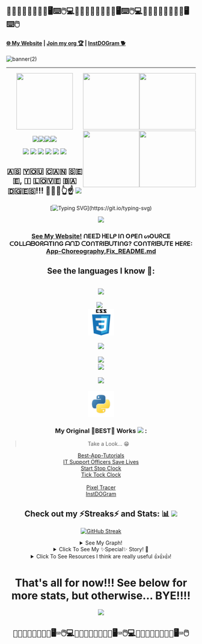 ## 🤩💫🌃🗽👩‍💻🐱‍💻🖥️⌨️🖱️💻🤩💫🌃🗽👩‍💻🐱‍💻🖥️⌨️🖱️💻🤩💫🌃🗽👩‍💻🐱‍💻🖥️⌨️🖱️

#### [🌐 My Website](https://codingspecies.github.io/MeAndMyApps/) | [Join my org 🏆](https://github.com/App-Choreography) | [InstDOGram 🐕](https://github.com/CodingSpecies/InstDOGram) 

![banner(2)](https://user-images.githubusercontent.com/70807500/139225414-4d85dfbc-8356-4aa3-bbae-8a457ec7acfc.png)

---------------------------

<div align=center>
 <img src ="https://i.pinimg.com/originals/9d/4d/31/9d4d314ec7722d05541111a180e4e54b.png" height="150" width="150"> <img src="https://www.harlingenveterinaryclinic.com/sites/default/files/styles/large/public/golden-retriever-dog-breed-info.jpg?itok=cdghqKxv" height="150" width="150" style="float:right">
<img src="https://user-images.githubusercontent.com/70807500/129593035-55bda4e4-b73d-4af1-82eb-c07e2987ea25.png" height="150" width="150" style="float:right">
<img src="https://user-images.githubusercontent.com/70807500/129593259-4efd4ea3-cb92-4bfa-82c0-5a565fcd3ad7.jpg" height="150" width="150" style="float:right">
<img src="https://user-images.githubusercontent.com/70807500/129593336-b9ad9b58-a279-4da7-83a9-ee0bc5741691.png" height="150" width="150" style="float:right">

<img src="https://forthebadge.com/images/badges/built-with-love.svg" /><img src="https://forthebadge.com/images/badges/check-it-out.svg" /><img src="https://forthebadge.com/images/badges/made-with-markdown.svg" /><img src="https://forthebadge.com/images/badges/makes-people-smile.svg" />


![](https://img.shields.io/badge/JavaScript-Logic-informational?style=flat&logo=<>&logoColor=white&color=purple)
![](https://img.shields.io/badge/HTML-DOM-informational?style=flat&logo=<>&logoColor=white&color=2bbc8a)
![](https://img.shields.io/badge/CSS-Style-informational?style=flat&logo=<>&logoColor=white&color=red)
![](https://img.shields.io/badge/Markdown-LightWeight-informational?style=flat&logo=<>&logoColor=white&color=yellow) <img src="https://www.codewars.com/users/DestinyCodeSavvy/badges/micro"/> ![](https://komarev.com/ghpvc/?username=CodingSpecies)
 
 ## 🇦‌🇸‌ 🇾‌🇴‌🇺‌ 🇨‌🇦‌🇳‌ 🇸‌🇪‌🇪‌, 🇮‌ 🇱‌🇴‌🇻‌🇪‌ 🇧‌🇦‌🇩‌🇬‌🇪‌🇸‌!!! 🎉🎊🎉👆☝ <img src="https://user-images.githubusercontent.com/70807500/131542371-d91d45fd-d716-4d4f-bc3c-8ccb20d7f895.png" height="70px" />
 
 [![Typing SVG](https://readme-typing-svg.herokuapp.com?font=&vCenter=true&lines=Heyy%2C+I+am+CodingSpecies!!+%F0%9F%91%8B;Love+to+make+new+websites+and+apps!;I+use+React.js+%E2%9A%9B%2C+CSS%2C+HTML!!!)](https://git.io/typing-svg)

 <img src="https://user-images.githubusercontent.com/70807500/139574383-b6768923-40fd-4446-9b62-c8b9965eeae0.png" height=150 />
 <h3>  
 
 [See My Website!](https://codingspecies.github.io/MeAndMyApps/) 
ᑎEEᗪ ᕼEᒪᑭ Iᑎ OᑭEᑎ ᔕOᑌᖇᑕE ᑕOᒪᒪᗩᗷOᖇᗩTIᑎG ᗩᑎᗪ ᑕOᑎTᖇIᗷᑌTIᑎG? ᑕOᑎTᖇIᗷᑌTE ᕼEᖇE: [App-Choreography,Fix_README.md](https://github.com/App-Choreography/Fix-Our-Readme)
 
 </h3>
 
 ## See the languages I know 🧠:
<code> <img src="https://cdn.iconscout.com/icon/free/png-512/javascript-2038874-1720087.png" height = 70px> </code>  <code> <img src="https://ovidya.in/img/icon/html.png" height = 70px> </code> <code> <img src="https://raw.githubusercontent.com/github/explore/6c6508f34230f0ac0d49e847a326429eefbfc030/topics/css/css.png" height = 70px> </code> <code> <img src="https://cdn0.iconfinder.com/data/icons/octicons/1024/markdown-512.png" height = 70px> </code> <code> <img src="https://upload.wikimedia.org/wikipedia/commons/thumb/a/a7/React-icon.svg/1280px-React-icon.svg.png" height = 70px></code> <code> <img src="https://git-scm.com/images/logos/downloads/Git-Icon-1788C.png" height=70 /> </code> <code> <img src="https://static.thenounproject.com/png/3070675-200.png" height=70 /> </code> <code> <img src="https://raw.githubusercontent.com/github/explore/80688e429a7d4ef2fca1e82350fe8e3517d3494d/topics/python/python.png" height=70 /></code>

<!-- <img src="https://images.unsplash.com/photo-1564865878688-9a244444042a?ixid=MnwxMjA3fDB8MHxzZWFyY2h8MXx8ZWF0JTIwc2xlZXAlMjBjb2RlfGVufDB8fDB8fA%3D%3D&ixlib=rb-1.2.1&auto=format&fit=crop&w=500&q=60" height="400px" width="425px" style="float: right;"> -->

### My Original 🌟BEST🌟 Works <img src="https://user-images.githubusercontent.com/70807500/131542617-094c1ce9-7fb0-4c77-b865-a63e05bcc17a.png" height="60" /> :

> Take a Look... 😁

[Best-App-Tutorials](https://github.com/CodingSpecies/Best-App-Tutorials)
  <br />
[IT Support Officers Save Lives](https://CodingSpecies/itsupportofficerssavelives.github.io)
  <br />
[Start Stop Clock](https://github.com/CodingSpecies/StartStopClock)
  <br /> 
[Tick Tock Clock](https://github.com/CodingSpecies/TickTockClock)  
  <br />
[Pixel Tracer](https://codingspecies.github.io/Pixel-Tracer)
  <br />
[InstDOGram](https://github.com/CodingSpecies/InstDOGram)

## Check out my ⚡Streaks⚡ and Stats: 📊 <img src="https://user-images.githubusercontent.com/70807500/131542831-ea5ff8a2-8910-4021-95e1-f9cdf2846d67.png" height="60" />


<!--  <img src="https://ghchart.rshah.org/CodingSpecies" alt="2016rshah's Github chart" /> -->

 [![GitHub Streak](http://github-readme-streak-stats.herokuapp.com?user=CodingSpecies&theme=blue-green&count_private=true)](https://git.io/streak-stats)
 
 <details close>
  <summary> See My Graph!</summary>
  <br>
 
 [![github activity graph](https://activity-graph.herokuapp.com/graph?username=CodingSpecies&theme=react-dark)](https://github.com/ashutosh00710/github-readme-activity-graph)
 </details>

<details close>
  <summary> Click To See My ✨Special✨ Story! 🔲 </summary>
  <br>
   Heyy! Aspiring Programmer RIGHT Here. (Ta Da! 🎩🐣)!! <img src="https://user-images.githubusercontent.com/70807500/120706795-6fdde280-c4b1-11eb-9c50-f290d234d8a1.jpg" height="50px" width="50px">
  
I wish to create helpful code for 🌟EVERYONE🌟!!! <img src="https://user-images.githubusercontent.com/70807500/120776816-840af980-c51c-11eb-8198-701c3c10b3bd.jpg" height="50px" width="50px">

I like to think of new code projects... 🤔💭 <img src="https://user-images.githubusercontent.com/70807500/120706904-93089200-c4b1-11eb-8f03-7ad6dc5cd6fd.jpg" height="50px" width="50px">
  </details>
<details close>
  <summary> Click To See Resources I think are really useful 👍👍👍! </summary>
  <br>
  
- [x] For high resolution backgrounds and images, I use [Freepik](https://www.freepik.com/)!
- [x] I use [Flaticon](https://www.flaticon.com/) for all of my icons and crystal-clear logos!!
- [x] OBVIOUSLY, I use [W3 Schools](https://www.w3schools.com/) for all my code bits and pieces!
 </details>
 
<!--  <img src="https://64.media.tumblr.com/df37ee1cd45e36f27e36af581029f51e/tumblr_mn40fjGygp1rgpyeqo1_500.gif" height=300px> -->
 
 <h1 align="center"> That's all for now!!! See below for more stats, but otherwise... BYE!!!! </h1>
 
 <div align="center">

 <img src="https://user-images.githubusercontent.com/70807500/131543068-0ff69c07-d8af-46c5-bcea-702d37d2b3ee.png" height="150px" />
  
 </div>
 
 </samp>
<!--  
![Metrics](https://metrics.lecoq.io/CodingSpecies?template=classic&base.repositories=0&base.metadata=0&isocalendar=1&achievements=1&isocalendar.duration=half-year&achievements.threshold=C&achievements.secrets=true&achievements.display=detailed&achievements.limit=0&config.timezone=Europe%2FLondon&config.twemoji=true) -->
 </div>
 
 
 <!-- ### <img src="https://c.tenor.com/-khideobVBgAAAAi/earth-wind.gif" height="40"/> **NEWS FLASH: Check out my best app yet! [InstDOGram](https://codingspecies.github.io/InstDOGram/) See the repo right [here](https://github.com/CodingSpecies/InstDOGram)** <img src="https://c.tenor.com/-khideobVBgAAAAi/earth-wind.gif" height="40"/>  -->
 
<samp>
<!--  <h1 align="center"><strong>Heyy!!!</strong>🐱‍💻<img src="https://user-images.githubusercontent.com/70807500/131541988-4222e6af-3cc8-4177-af37-b6a76132b9c5.png" height="30px" /> </h1> -->

 <div align="center">
<!--  
<img src="https://steamuserimages-a.akamaihd.net/ugc/987884882627897716/C93D0286765DEE129571DE5CFAE5EC69E3F9294F/" /> -->
 
<!--  <img src="https://res.cloudinary.com/practicaldev/image/fetch/s--Q6Hah6gG--/c_imagga_scale,f_auto,fl_progressive,h_420,q_auto,w_1000/https://dev-to-uploads.s3.amazonaws.com/i/8a2ifr4ornn9koxc2sah.png" height=150px width=150px>
  -->
<!--    <img src="https://user-images.githubusercontent.com/70807500/132250762-bf786b91-c5ae-4530-a8c8-378bdeecf10d.png" height="300" width="9900"> -->
  
## 🤩💫🌃🗽👩‍💻🐱‍💻🖥️⌨️🖱️💻🤩💫🌃🗽👩‍💻🐱‍💻🖥️⌨️🖱️💻🤩💫🌃🗽👩‍💻🐱‍💻🖥️⌨️🖱️
  
  
